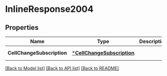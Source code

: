 # InlineResponse2004

## Properties
Name | Type | Description | Notes
------------ | ------------- | ------------- | -------------
**CellChangeSubscription** | [***CellChangeSubscription**](CellChangeSubscription.md) |  | [default to null]

[[Back to Model list]](../README.md#documentation-for-models) [[Back to API list]](../README.md#documentation-for-api-endpoints) [[Back to README]](../README.md)


